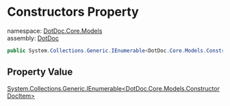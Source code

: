 ﻿# Constructors Property

namespace: [DotDoc\.Core\.Models](../../DotDoc.Core.Models.md)<br />
assembly: [DotDoc](../../../DotDoc.md)



```csharp
public System.Collections.Generic.IEnumerable<DotDoc.Core.Models.ConstructorDocItem> Constructors { get; };
```

## Property Value

[System\.Collections\.Generic\.IEnumerable\<DotDoc\.Core\.Models\.ConstructorDocItem\>](https://docs.microsoft.com/dotnet/api/System.Collections.Generic.IEnumerable-1)

